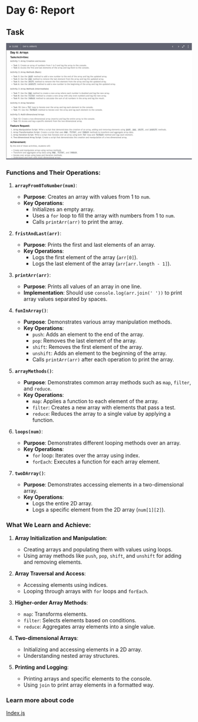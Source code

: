 # Day 6: Report

## Task
<img src="./day-06.png"/>

### Functions and Their Operations:

1. **`arrayFrom0ToNumber(num)`**:
    - **Purpose**: Creates an array with values from 1 to `num`.
    - **Key Operations**:
        - Initializes an empty array.
        - Uses a `for` loop to fill the array with numbers from 1 to `num`.
        - Calls `printArr(arr)` to print the array.

2. **`fristAndLast(arr)`**:
    - **Purpose**: Prints the first and last elements of an array.
    - **Key Operations**:
        - Logs the first element of the array (`arr[0]`).
        - Logs the last element of the array (`arr[arr.length - 1]`).

3. **`printArr(arr)`**:
    - **Purpose**: Prints all values of an array in one line.
    - **Implementation**: Should use `console.log(arr.join(' '))` to print array values separated by spaces.

4. **`funInArray()`**:
    - **Purpose**: Demonstrates various array manipulation methods.
    - **Key Operations**:
        - `push`: Adds an element to the end of the array.
        - `pop`: Removes the last element of the array.
        - `shift`: Removes the first element of the array.
        - `unshift`: Adds an element to the beginning of the array.
        - Calls `printArr(arr)` after each operation to print the array.

5. **`arrayMethods()`**:
    - **Purpose**: Demonstrates common array methods such as `map`, `filter`, and `reduce`.
    - **Key Operations**:
        - `map`: Applies a function to each element of the array.
        - `filter`: Creates a new array with elements that pass a test.
        - `reduce`: Reduces the array to a single value by applying a function.

6. **`loops(num)`**:
    - **Purpose**: Demonstrates different looping methods over an array.
    - **Key Operations**:
        - `for` loop: Iterates over the array using index.
        - `forEach`: Executes a function for each array element.

7. **`twoDArray()`**:
    - **Purpose**: Demonstrates accessing elements in a two-dimensional array.
    - **Key Operations**:
        - Logs the entire 2D array.
        - Logs a specific element from the 2D array (`num[1][2]`).

### What We Learn and Achieve:

1. **Array Initialization and Manipulation**:
    - Creating arrays and populating them with values using loops.
    - Using array methods like `push`, `pop`, `shift`, and `unshift` for adding and removing elements.

2. **Array Traversal and Access**:
    - Accessing elements using indices.
    - Looping through arrays with `for` loops and `forEach`.

3. **Higher-order Array Methods**:
    - `map`: Transforms elements.
    - `filter`: Selects elements based on conditions.
    - `reduce`: Aggregates array elements into a single value.

4. **Two-dimensional Arrays**:
    - Initializing and accessing elements in a 2D array.
    - Understanding nested array structures.

5. **Printing and Logging**:
    - Printing arrays and specific elements to the console.
    - Using `join` to print array elements in a formatted way.


### Learn more about code 
[Index.js](./index.js)